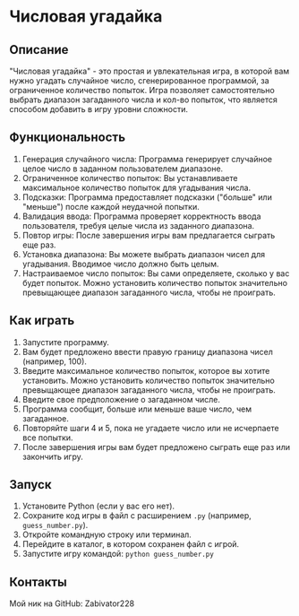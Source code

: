 # Числовая угадайка

## Описание

"Числовая угадайка" - это простая и увлекательная игра, в которой вам нужно угадать случайное число, сгенерированное программой, за ограниченное количество попыток. Игра позволяет самостоятельно выбрать диапазон загаданного числа и кол-во попыток, что является способом добавить в игру уровни сложности.

## Функциональность

1. Генерация случайного числа: Программа генерирует случайное целое число в заданном пользователем диапазоне.
2. Ограниченное количество попыток: Вы устанавливаете максимальное количество попыток для угадывания числа.
3. Подсказки: Программа предоставляет подсказки ("больше" или "меньше") после каждой неудачной попытки.
4. Валидация ввода: Программа проверяет корректность ввода пользователя, требуя целые числа из заданного диапазона.
5. Повтор игры: После завершения игры вам предлагается сыграть еще раз.
6. Установка диапазона: Вы можете выбрать диапазон чисел для угадывания. Вводимое число должно быть целым.
7. Настраиваемое число попыток: Вы сами определяете, сколько у вас будет попыток. Можно установить количество попыток значительно превыщающее диапазон загаданного числа, чтобы не проиграть.

## Как играть

1.  Запустите программу.
2.  Вам будет предложено ввести правую границу диапазона чисел (например, 100).
3.  Введите максимальное количество попыток, которое вы хотите установить. Можно установить количество попыток значительно превыщающее диапазон загаданного числа, чтобы не проиграть.
4.  Введите свое предположение о загаданном числе.
5.  Программа сообщит, больше или меньше ваше число, чем загаданное.
6.  Повторяйте шаги 4 и 5, пока не угадаете число или не исчерпаете все попытки.
7.  После завершения игры вам будет предложено сыграть еще раз или закончить игру.

## Запуск

1.  Установите Python (если у вас его нет).
2.  Сохраните код игры в файл с расширением `.py` (например, `guess_number.py`).
3.  Откройте командную строку или терминал.
4.  Перейдите в каталог, в котором сохранен файл с игрой.
5.  Запустите игру командой: `python guess_number.py`


## Контакты

Мой ник на GitHub: Zabivator228

